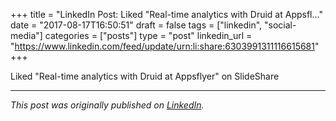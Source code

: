 +++
title = "LinkedIn Post: Liked "Real-time analytics with Druid at Appsfl..."
date = "2017-08-17T16:50:51"
draft = false
tags = ["linkedin", "social-media"]
categories = ["posts"]
type = "post"
linkedin_url = "https://www.linkedin.com/feed/update/urn:li:share:6303991311116615681"
+++

Liked "Real-time analytics with Druid at Appsflyer" on SlideShare

---

*This post was originally published on [LinkedIn](https://www.linkedin.com/in/adrianmoreno/recent-activity/all/).*